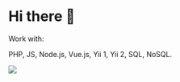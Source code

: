 <h1>Hi there 👋</h1>

<p>Work with:</p>
<p>PHP, JS, Node.js, Vue.js, Yii 1, Yii 2, SQL, NoSQL.</p>
             
<p align="left">
  <img src="https://github-readme-stats.vercel.app/api/top-langs/?username=foulegold&layout=compact&theme=buefy" />
</p>

